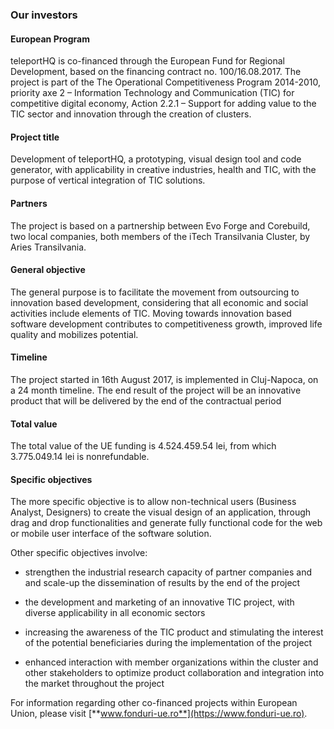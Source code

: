### Our investors

#### European Program

teleportHQ is co-financed through the European Fund for Regional Development, based on the financing contract no. 100/16.08.2017. The project is part of the The Operational Competitiveness Program 2014-2010, priority axe 2 – Information Technology and Communication (TIC) for competitive digital economy, Action 2.2.1 – Support for adding value to the TIC sector and innovation through the creation of clusters.

#### Project title

Development of teleportHQ, a prototyping, visual design tool and code generator, with applicability in creative industries, health and TIC, with the purpose of vertical integration of TIC solutions.

#### Partners

The project is based on a partnership between Evo Forge and Corebuild, two local companies, both members of the iTech Transilvania Cluster, by Aries Transilvania.

#### General objective

The general purpose is to facilitate the movement from outsourcing to innovation based development, considering that all economic and social activities include elements of TIC. Moving towards innovation based software development contributes to competitiveness growth, improved life quality and mobilizes potential.

#### Timeline

The project started in 16th August 2017, is implemented in Cluj-Napoca, on a 24 month timeline. The end result of the project will be an innovative product that will be delivered by the end of the contractual period

#### Total value

The total value of the UE funding is 4.524.459.54 lei, from which 3.775.049.14 lei is nonrefundable.

#### Specific objectives

The more specific objective is to allow non-technical users (Business Analyst, Designers) to create the visual design of an application, through drag and drop functionalities and generate fully functional code for the web or mobile user interface of the software solution.

Other specific objectives involve:

- strengthen the industrial research capacity of partner companies and and scale-up the dissemination of results by the end of the project

- the development and marketing of an innovative TIC project, with diverse applicability in all economic sectors

- increasing the awareness of the TIC product and stimulating the interest of the potential beneficiaries during the implementation of the project

- enhanced interaction with member organizations within the cluster and other stakeholders to optimize product collaboration and integration into the market throughout the project

For information regarding other co-financed projects within European Union, please visit [**www.fonduri-ue.ro**](https://www.fonduri-ue.ro).
